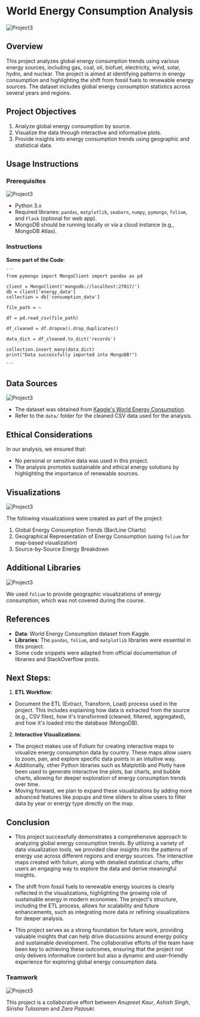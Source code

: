 
# World Energy Consumption Analysis
![Project3](Images/usage.jpg)

## Overview
This project analyzes global energy consumption trends using various energy sources, including gas, coal, oil, biofuel, electricity, wind, solar, hydro, and nuclear. The project is aimed at identifying patterns in energy consumption and highlighting the shift from fossil fuels to renewable energy sources. The dataset includes global energy consumption statistics across several years and regions.

## Project Objectives
1. Analyze global energy consumption by source.
2. Visualize the data through interactive and informative plots.
3. Provide insights into energy consumption trends using geographic and statistical data.

## Usage Instructions
### Prerequisites
![Project3](Images/illustration.jpg)

- Python 3.x
- Required libraries: `pandas`, `matplotlib`, `seaborn`, `numpy`, `pymongo`, `folium`, and `Flask` (optional for web app).
- MongoDB should be running locally or via a cloud instance (e.g., MongoDB Atlas).

### Instructions
**Some part of the Code**:

    ```
    from pymongo import MongoClient import pandas as pd

    client = MongoClient('mongodb://localhost:27017/')
    db = client['energy_data']
    collection = db['consumption_data']
    
    file_path = ~
    
    df = pd.read_csv(file_path)

    df_cleaned = df.dropna().drop_duplicates()
    
    data_dict = df_cleaned.to_dict('records')
    
    collection.insert_many(data_dict)
    print("Data successfully imported into MongoDB!")

    ```

## Data Sources
![Project3](Images/sources.jpg)
- The dataset was obtained from [Kaggle's World Energy Consumption](https://www.kaggle.com/).
- Refer to the `data/` folder for the cleaned CSV data used for the analysis.

## Ethical Considerations
In our analysis, we ensured that:
- No personal or sensitive data was used in this project.
- The analysis promotes sustainable and ethical energy solutions by highlighting the importance of renewable sources.

## Visualizations
![Project3](Images/ataviz.jpg)

The following visualizations were created as part of the project:
1. Global Energy Consumption Trends (Bar/Line Charts)
2. Geographical Representation of Energy Consumption (using `folium` for map-based visualization)
3. Source-by-Source Energy Breakdown

## Additional Libraries
![Project3](Images/image.jpg)

We used `folium` to provide geographic visualizations of energy consumption, which was not covered during the course.

## References
- **Data**: World Energy Consumption dataset from Kaggle.
- **Libraries**: The `pandas`, `folium`, and `matplotlib` libraries were essential in this project.
- Some code snippets were adapted from official documentation of libraries and StackOverflow posts.

## Next Steps:
1. **ETL Workflow**: 
- Document the ETL (Extract, Transform, Load) process used in the project. This includes explaining how data is extracted from the source (e.g., CSV files), how it's transformed (cleaned, filtered, aggregated), and how it's loaded into the database (MongoDB).
2. **Interactive Visualizations**:
- The project makes use of Folium for creating interactive maps to visualize energy consumption data by country. These maps allow users to zoom, pan, and explore specific data points in an intuitive way.
- Additionally, other Python libraries such as Matplotlib and Plotly have been used to generate interactive line plots, bar charts, and bubble charts, allowing for deeper exploration of energy consumption trends over time.
- Moving forward, we plan to expand these visualizations by adding more advanced features like popups and time sliders to allow users to filter data by year or energy type directly on the map.

## Conclusion
- This project successfully demonstrates a comprehensive approach to analyzing global energy consumption trends. By utilizing a variety of data visualization tools, we provided clear insights into the patterns of energy use across different regions and energy sources. The interactive maps created with folium, along with detailed statistical charts, offer users an engaging way to explore the data and derive meaningful insights.

- The shift from fossil fuels to renewable energy sources is clearly reflected in the visualizations, highlighting the growing role of sustainable energy in modern economies. The project's structure, including the ETL process, allows for scalability and future enhancements, such as integrating more data or refining visualizations for deeper analysis.

- This project serves as a strong foundation for future work, providing valuable insights that can help drive discussions around energy policy and sustainable development. The collaborative efforts of the team have been key to achieving these outcomes, ensuring that the project not only delivers informative content but also a dynamic and user-friendly experience for exploring global energy consumption data.

### Teamwork
![Project3](Images/Screenshot.jpg)

This project is a collaborative effort between *Anupreet Kaur*, *Ashish Singh*, *Sirisha Tulasiram* and *Zara Pazouki*.  
